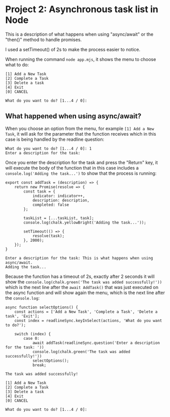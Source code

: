 # Project 2: Asynchronous task list in Node

This is a description of what happens when using "async/await" or the "then()" method to handle promises.

I used a setTimeout() of 2s to make the process easier to notice.

When running the command `node app.mjs`, it shows the menu to choose what to do:

```
[1] Add a New Task
[2] Complete a Task
[3] Delete a task
[4] Exit
[0] CANCEL

What do you want to do? [1...4 / 0]: 

```

## What happened when using async/await?

When you choose an option from the menu, for example `[1] Add a New Task`, it will ask for the parameter that the function receives which in this case is being handled by the readline question:

```
What do you want to do? [1...4 / 0]: 1
Enter a description for the task: 
```
Once you enter the description for the task and press the "Return" key, it will execute the body of the function that in this case includes a `console.log('Adding the task...')` to show that the process is running:

```
export const addTask = (description) => {
    return new Promise(resolve => {
        const task = {
            indicator: indicator++,
            description: description,
            completed: false
        };
        
        taskList = [...taskList, task];
        console.log(chalk.yellowBright('Adding the task...'));

        setTimeout(() => {
            resolve(task);
        }, 2000);
    });
}
```
```
Enter a description for the task: This is what happens when using async/await.                       
Adding the task...
``` 
Because the function has a timeout of 2s, exactly after 2 seconds it will show the ```
console.log(chalk.green('The task was added successfully!'))
``` which is the next line after the `await AddTask()` that was just executed on the async function and will show again the menu, which is the next line after the `console.log`:

```
async function selectOptions() {
    const actions = ['Add a New Task', 'Complete a Task', 'Delete a task', 'Exit'];
    const index = readlineSync.keyInSelect(actions, 'What do you want to do?');

    switch (index) {
        case 0:
            await addTask(readlineSync.question('Enter a description for the task: '))
            console.log(chalk.green('The task was added successfully!'))
            selectOptions();
            break;
```

```
The task was added successfully!

[1] Add a New Task
[2] Complete a Task
[3] Delete a task
[4] Exit
[0] CANCEL

What do you want to do? [1...4 / 0]: 
```
